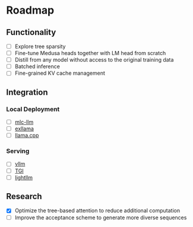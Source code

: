 # Roadmap

## Functionality
- [ ] Explore tree sparsity
- [ ] Fine-tune Medusa heads together with LM head from scratch
- [ ] Distill from any model without access to the original training data
- [ ] Batched inference
- [ ] Fine-grained KV cache management

## Integration
### Local Deployment
- [ ] [mlc-llm](https://github.com/mlc-ai/mlc-llm)
- [ ] [exllama](https://github.com/turboderp/exllama)
- [ ] [llama.cpp](https://github.com/ggerganov/llama.cpp)
### Serving
- [ ] [vllm](https://github.com/vllm-project/vllm)
- [ ] [TGI](https://github.com/huggingface/text-generation-inference)
- [ ] [lightllm](https://github.com/ModelTC/lightllm)

## Research
- [x] Optimize the tree-based attention to reduce additional computation
- [ ] Improve the acceptance scheme to generate more diverse sequences
